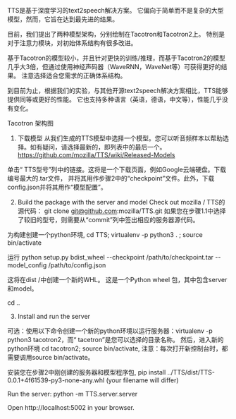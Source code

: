 TTS是基于深度学习的text2speech解决方案。 它偏向于简单而不是复杂的大型模型，然而，它旨在达到最先进的结果。

目前，我们提出了两种模型架构，分别绘制在Tacotron和Tacotron2上。 特别是对于注意力模块，对初始体系结构有很多改进。

基于Tacotron的模型较小，并且针对更快的训练/推理，而基于Tacotron2的模型几乎大3倍，但通过使用神经声码器（WaveRNN，WaveNet等）可获得更好的结果。 注意选择适合您需求的正确体系结构。

到目前为止，根据我们的实验，与其他开源text2speech解决方案相比，TTS能够提供同等或更好的性能。 它也支持多种语言（英语，德语，中文等），性能几乎没有变化。

Tacotron 架构图

1. 下载模型
        从我们生成的TTS模型中选择一个模型。您可以听音频样本以帮助选择。如有疑问，请选择最新的，即列表中的最后一个。
https://github.com/mozilla/TTS/wiki/Released-Models

单击“ TTS型号”列中的链接。这将是一个下载页面，例如Google云端硬盘。下载编号最大的.tar文件，
并将其用作步骤2中的“checkpoint”文件。此外，下载config.json并将其用作“模型配置”。

2. Build the package with the server and model
Check out mozilla / TTS的源代码：   git clone git@github.com:mozilla/TTS.git
如果您在步骤1.1中选择了较旧的型号，则需要从“commit”列中签出相应的服务器源代码。

为构建创建一个python环境, cd TTS; virtualenv -p python3 . ; source bin/activate

运行 python setup.py bdist_wheel --checkpoint /path/to/checkpoint.tar --model_config /path/to/config.json

这将在dist /中创建一个新的WHL。 这是一个Python wheel 包，其中包含server和model。

cd ..

3.  Install and run the server

可选：使用以下命令创建一个新的python环境以运行服务器：virtualenv -p python3 tacotron2，而“ tacetron”是您可以选择的目录名称。 然后，进入新的python环境
cd tacotron2; source bin/activate, 注意：每次打开新控制台时，都需要调用source bin/activate。

安装您在步骤2中刚创建的服务器和模型程序包, pip install ../TTS/dist/TTS-0.0.1+4f61539-py3-none-any.whl (your filename will differ)

Run the server: python -m TTS.server.server

Open http://localhost:5002 in your browser.